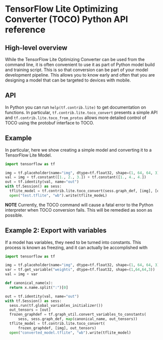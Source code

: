 # TensorFlow Lite Optimizing Converter (TOCO) Python API reference

## High-level overview

While the TensorFlow Lite Optimizing Converter can be used from the command
line, it is often convenient to use it as part of Python model build and
training script. This is so that conversion can be part of your model
development pipeline. This allows you to know early and often that you are
designing a model that can be targeted to devices with mobile.

## API

In Python you can run `help(tf.contrib.lite)` to get documentation on functions.
In particular, `tf.contrib.lite.toco_convert` presents a simple API and
`tf.contrib.lite.toco_from_protos` allows more detailed control of TOCO using
the protobuf interface to TOCO.

## Example

In particular, here we show creating a simple model and converting it to a
TensorFlow Lite Model.

```python
import tensorflow as tf

img = tf.placeholder(name="img", dtype=tf.float32, shape=(1, 64, 64, 3))
val = img + tf.constant([1., 2., 3.]) + tf.constant([1., 4., 4.])
out = tf.identity(val, name="out")
with tf.Session() as sess:
  tflite_model = tf.contrib.lite.toco_convert(sess.graph_def, [img], [out])
  open("test.tflite", "wb").write(tflite_modeL)
```

**NOTE** Currently, the TOCO command will cause a fatal error to the Python
interpreter when TOCO conversion fails. This will be remedied as soon as
possible.

## Example 2: Export with variables

If a model has variables, they need to be turned into constants. This process is
known as freezing, and it can actually be accomplished with

```python
import tensorflow as tf

img = tf.placeholder(name="img", dtype=tf.float32, shape=(1, 64, 64, 3))
var = tf.get_variable("weights", dtype=tf.float32, shape=(1,64,64,3))
val = img + var

def canonical_name(x):
  return x.name.split(":")[0]

out = tf.identity(val, name="out")
with tf.Session() as sess:
  sess.run(tf.global_variables_initializer())
  out_tensors = [out]
  frozen_graphdef = tf.graph_util.convert_variables_to_constants(
      sess, sess.graph_def, map(canonical_name, out_tensors))
  tflite_model = tf.contrib.lite.toco_convert(
      frozen_graphdef, [img], out_tensors)
  open("converted_model.tflite", "wb").write(tflite_model)
```